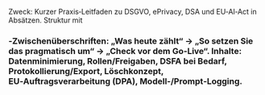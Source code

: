 Zweck: Kurzer Praxis‑Leitfaden zu DSGVO, ePrivacy, DSA und EU‑AI‑Act in Absätzen.
Struktur mit <h3 class='sub'>‑Zwischenüberschriften: „Was heute zählt“ → „So setzen Sie das pragmatisch um“ → „Check vor dem Go‑Live“.
Inhalte: Datenminimierung, Rollen/Freigaben, DSFA bei Bedarf, Protokollierung/Export, Löschkonzept, EU‑Auftragsverarbeitung (DPA), Modell‑/Prompt‑Logging.
